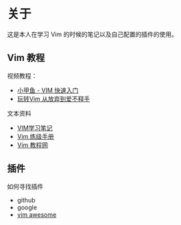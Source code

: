 # 关于

这是本人在学习 Vim 的时候的笔记以及自己配置的插件的使用。

## Vim 教程

视频教程：

- [小甲鱼 - VIM 快速入门](https://www.bilibili.com/video/BV1Ws411N7JC)
- [玩转Vim 从放弃到爱不释手](https://www.imooc.com/learn/1129)

文本资料

- [VIM学习笔记](https://zhuanlan.zhihu.com/p/37478384)
- [Vim 练级手册](https://vim.wxnacy.com/)
- [Vim 教程网](https://vimjc.com/)

## 插件

如何寻找插件

- github
- google
- [vim awesome](https://vimawesome.com)
